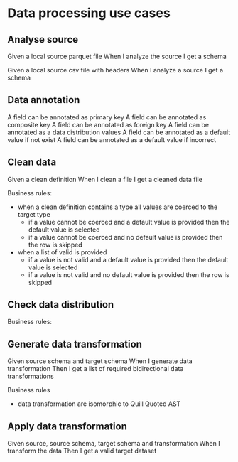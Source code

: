 # Data processing use cases

## Analyse source

Given a local source parquet file
When I analyze the source
I get a schema

Given a local source csv file with headers
When I analyze a source
I get a schema

## Data annotation

A field can be annotated as primary key
A field can be annotated as composite key
A field can be annotated as foreign key
A field can be annotated as a data distribution values
A field can be annotated as a default value if not exist
A field can be annotated as a default value if incorrect

## Clean data

Given a clean definition
When I clean a file
I get a cleaned data file

Business rules:
- when a clean definition contains a type all values are coerced to the target type
  - if a value cannot be coerced and a default value is provided then the default value is selected
  - if a value cannot be coerced and no default value is provided then the row is skipped
- when a list of valid is provided
  - if a value is not valid and a default value is provided then the default value is selected
  - if a value is not valid and no default value is provided then the row is skipped

## Check data distribution

Business rules:

## Generate data transformation

Given source schema and target schema
When I generate data transformation
Then I get a list of required bidirectional data transformations

Business rules
- data transformation are isomorphic to Quill Quoted AST

## Apply data transformation

Given source, source schema, target schema and transformation
When I transform the data
Then I get a valid target dataset
